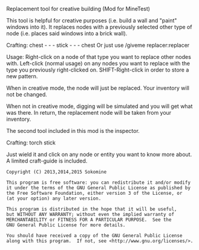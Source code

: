    Replacement tool for creative building (Mod for MineTest)

This tool is helpful for creative purposes (i.e. build a wall and "paint" windows into it).
It replaces nodes with a previously selected other type of node (i.e. places said windows
into a brick wall).

Crafting:   chest  -      -
            -      stick  -
            -      -      chest
Or just use /giveme replacer:replacer

Usage: Right-click on a node of that type you want to replace other nodes with.
       Left-click (normal usage) on any nodes you want to replace with the type you previously right-clicked on.
       SHIFT-Right-click in order to store a new pattern.

When in creative mode, the node will just be replaced. Your inventory will not be changed.

When not in creative mode, digging will be simulated and you will get what was there. In return, the replacement node
will be taken from your inventory.


The second tool included in this mod is the inspector.

Crafting:    torch
             stick

Just wield it and click on any node or entity you want to know more about. A limited craft-guide is included.



    Copyright (C) 2013,2014,2015 Sokomine

    This program is free software: you can redistribute it and/or modify
    it under the terms of the GNU General Public License as published by
    the Free Software Foundation, either version 3 of the License, or
    (at your option) any later version.

    This program is distributed in the hope that it will be useful,
    but WITHOUT ANY WARRANTY; without even the implied warranty of
    MERCHANTABILITY or FITNESS FOR A PARTICULAR PURPOSE.  See the
    GNU General Public License for more details.

    You should have received a copy of the GNU General Public License
    along with this program.  If not, see <http://www.gnu.org/licenses/>.

